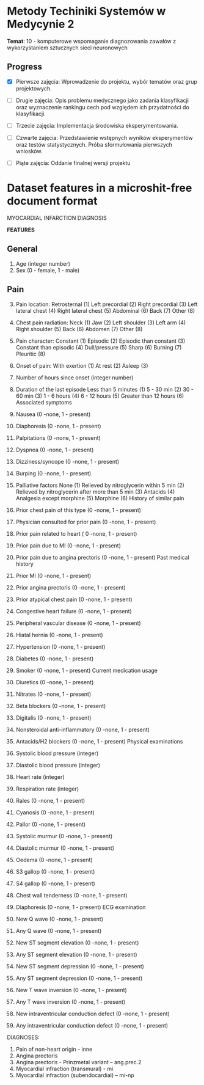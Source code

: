 # Metody Techiniki Systemów w Medycynie 2

**Temat**: 10 - komputerowe wspomaganie diagnozowania zawałów z wykorzystaniem sztucznych sieci neuronowych

## Progress

- [x] Pierwsze zajęcia: Wprowadzenie do projektu, wybór tematów oraz grup projektowych.
- [ ] Drugie zajęcia: Opis problemu medycznego jako zadania klasyfikacji oraz wyznaczenie rankingu cech pod względem ich przydatności do klasyfikacji.
- [ ] Trzecie zajęcia: Implementacja środowiska eksperymentowania.
- [ ] Czwarte zajęcia: Przedstawienie wstępnych wyników eksperymentów oraz testów statystycznych. Próba sformułowania pierwszych wniosków.
- [ ] Piąte zajęcia: Oddanie finalnej wersji projektu


# Dataset features in a microshit-free document format

MYOCARDIAL INFARCTION DIAGNOSIS


**FEATURES**

## General
1. Age 
(integer number)
2. Sex 
(0 - female, 1 - male)

## Pain
3. Pain location:
Retrosternal (1)
Left precordial (2)
Right precordial (3)
Left lateral chest (4)
Right lateral chest (5)
Abdominal (6)
Back (7)
Other (8)

4. Chest pain radiation:
Neck (1)
Jaw (2)
Left shoulder (3)
Left arm (4)
Right shoulder (5)
Back (6)
Abdomen (7)
Other (8)

5. Pain character:
Constant (1)
Episodic (2)
Episodic than constant (3)
Constant than episodic (4)
Dull/pressure (5)
Sharp (6)
Burning (7)
Pleuritic (8)

6. Onset of pain:
With exertion (1)
At rest (2)
Asleep (3)
7. Number of hours since onset 
(integer number)
8. Duration of the last episode
Less than 5 minutes (1)
5 - 30 min (2)
30 - 60 min (3)
1 - 6 hours (4)
6 - 12 hours (5)
Greater than 12 hours (6)
Associated symptoms
9. Nausea 
(0 -none, 1 - present)
10. Diaphoresis 
(0 -none, 1 - present)
11. Palpitations 
(0 -none, 1 - present)
12. Dyspnea 
(0 -none, 1 - present)
13. Dizziness/syncope 
(0 -none, 1 - present)
14. Burping 
(0 -none, 1 - present)
15. Palliative factors
None (1)
Relieved by nitroglycerin within 5 min (2)
Relieved by nitroglycerin after more than 5 min (3)
Antacids (4)
Analgesia except morphine (5)
Morphine (6)
History of similar pain
16. Prior chest pain of this type 
(0 -none, 1 - present)
17. Physician consulted for prior pain 
(0 -none, 1 - present)
18. Prior pain related to heart (
    0 -none, 1 - present) 
19. Prior pain due to MI 
(0 -none, 1 - present)
20. Prior pain due to angina prectoris 
(0 -none, 1 - present)
Past medical history
21. Prior MI 
(0 -none, 1 - present)
22. Prior angina prectoris 
(0 -none, 1 - present)
23. Prior atypical chest pain 
(0 -none, 1 - present)
24. Congestive heart failure 
(0 -none, 1 - present)
25. Peripheral vascular disease 
(0 -none, 1 - present)
26. Hiatal hernia 
(0 -none, 1 - present)
27. Hypertension 
(0 -none, 1 - present)
28. Diabetes 
(0 -none, 1 - present)
29. Smoker 
(0 -none, 1 - present)
Current medication usage
30. Diuretics 
(0 -none, 1 - present)
31. Nitrates 
(0 -none, 1 - present)
32. Beta blockers 
(0 -none, 1 - present)
33. Digitalis 
(0 -none, 1 - present)
34. Nonsteroidal anti-inflammatory 
(0 -none, 1 - present)
35. Antacids/H2 blockers 
(0 -none, 1 - present)
Physical examinations
36. Systolic blood pressure 
(integer)
37. Diastolic blood pressure 
(integer)
38. Heart rate 
(integer)
39. Respiration rate 
(integer)
40. Rales 
(0 -none, 1 - present)
41. Cyanosis 
(0 -none, 1 - present)
42. Pallor 
(0 -none, 1 - present)
43. Systolic murmur 
(0 -none, 1 - present)
44. Diastolic murmur 
(0 -none, 1 - present)
45. Oedema 
(0 -none, 1 - present)
46. S3 gallop 
(0 -none, 1 - present)
47. S4 gallop 
(0 -none, 1 - present)
48. Chest wall tenderness 
(0 -none, 1 - present)
49. Diaphoresis 
(0 -none, 1 - present)
ECG examination
50. New Q wave 
(0 -none, 1 - present)
51. Any Q wave 
(0 -none, 1 - present)
52. New ST segment elevation 
(0 -none, 1 - present)
53. Any ST segment elevation 
(0 -none, 1 - present)
54. New ST segment depression 
(0 -none, 1 - present)
55. Any ST segment depression 
(0 -none, 1 - present)
56. New T wave inversion 
(0 -none, 1 - present)
57. Any T wave inversion 
(0 -none, 1 - present)
58. New intraventricular conduction defect 
(0 -none, 1 - present)
59. Any intraventricular conduction defect 
(0 -none, 1 - present)


DIAGNOSES:


1. Pain of non-heart origin - inne
2. Angina prectoris
3. Angina prectoris - Prinzmetal variant – ang.prec.2
4. Myocardial infraction (transmural) - mi
5. Myocardial infraction (subendocardial) – mi-np
